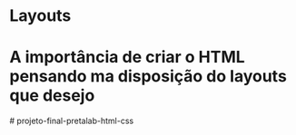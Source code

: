 # Layouts
# A importância de criar o HTML pensando ma disposição do layouts que desejo
#   p r o j e t o - f i n a l - p r e t a l a b - h t m l - c s s  
 